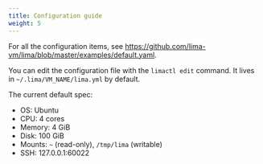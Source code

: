 ```yaml
---
title: Configuration guide
weight: 5
---
```


For all the configuration items, see <https://github.com/lima-vm/lima/blob/master/examples/default.yaml>.

You can edit the configuration file with the `limactl edit` command. It lives in
`~/.lima/VM_NAME/lima.yml` by default. 

The current default spec:
- OS: Ubuntu
- CPU: 4 cores
- Memory: 4 GiB
- Disk: 100 GiB
- Mounts: `~` (read-only), `/tmp/lima` (writable)
- SSH: 127.0.0.1:60022
